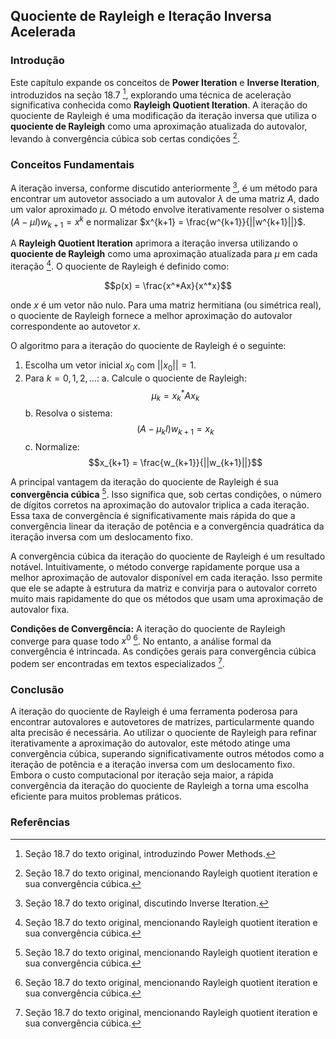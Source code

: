 ## Quociente de Rayleigh e Iteração Inversa Acelerada

### Introdução
Este capítulo expande os conceitos de **Power Iteration** e **Inverse Iteration**, introduzidos na seção 18.7 [^670], explorando uma técnica de aceleração significativa conhecida como **Rayleigh Quotient Iteration**. A iteração do quociente de Rayleigh é uma modificação da iteração inversa que utiliza o **quociente de Rayleigh** como uma aproximação atualizada do autovalor, levando à convergência cúbica sob certas condições [^672].

### Conceitos Fundamentais

A iteração inversa, conforme discutido anteriormente [^671], é um método para encontrar um autovetor associado a um autovalor $λ$ de uma matriz $A$, dado um valor aproximado $μ$. O método envolve iterativamente resolver o sistema $(A - μI)w_{k+1} = x^k$ e normalizar $x^{k+1} = \frac{w^{k+1}}{||w^{k+1}||}$.

A **Rayleigh Quotient Iteration** aprimora a iteração inversa utilizando o **quociente de Rayleigh** como uma aproximação atualizada para $μ$ em cada iteração [^672]. O quociente de Rayleigh é definido como:

$$ρ(x) = \frac{x^*Ax}{x^*x}$$

onde $x$ é um vetor não nulo. Para uma matriz hermitiana (ou simétrica real), o quociente de Rayleigh fornece a melhor aproximação do autovalor correspondente ao autovetor $x$.

O algoritmo para a iteração do quociente de Rayleigh é o seguinte:
1. Escolha um vetor inicial $x_0$ com $||x_0|| = 1$.
2. Para $k = 0, 1, 2, ...$:
   a. Calcule o quociente de Rayleigh: $$μ_k = x_k^*Ax_k$$
   b. Resolva o sistema: $$(A - μ_kI)w_{k+1} = x_k$$
   c. Normalize: $$x_{k+1} = \frac{w_{k+1}}{||w_{k+1}||}$$

A principal vantagem da iteração do quociente de Rayleigh é sua **convergência cúbica** [^672]. Isso significa que, sob certas condições, o número de dígitos corretos na aproximação do autovalor triplica a cada iteração. Essa taxa de convergência é significativamente mais rápida do que a convergência linear da iteração de potência e a convergência quadrática da iteração inversa com um deslocamento fixo.

A convergência cúbica da iteração do quociente de Rayleigh é um resultado notável. Intuitivamente, o método converge rapidamente porque usa a melhor aproximação de autovalor disponível em cada iteração. Isso permite que ele se adapte à estrutura da matriz e convirja para o autovalor correto muito mais rapidamente do que os métodos que usam uma aproximação de autovalor fixa.

**Condições de Convergência:** A iteração do quociente de Rayleigh converge para quase todo $x^0$ [^672]. No entanto, a análise formal da convergência é intrincada. As condições gerais para convergência cúbica podem ser encontradas em textos especializados [^672].

### Conclusão

A iteração do quociente de Rayleigh é uma ferramenta poderosa para encontrar autovalores e autovetores de matrizes, particularmente quando alta precisão é necessária. Ao utilizar o quociente de Rayleigh para refinar iterativamente a aproximação do autovalor, este método atinge uma convergência cúbica, superando significativamente outros métodos como a iteração de potência e a iteração inversa com um deslocamento fixo. Embora o custo computacional por iteração seja maior, a rápida convergência da iteração do quociente de Rayleigh a torna uma escolha eficiente para muitos problemas práticos.

### Referências
[^670]: Seção 18.7 do texto original, introduzindo Power Methods.
[^671]: Seção 18.7 do texto original, discutindo Inverse Iteration.
[^672]: Seção 18.7 do texto original, mencionando Rayleigh quotient iteration e sua convergência cúbica.
<!-- END -->